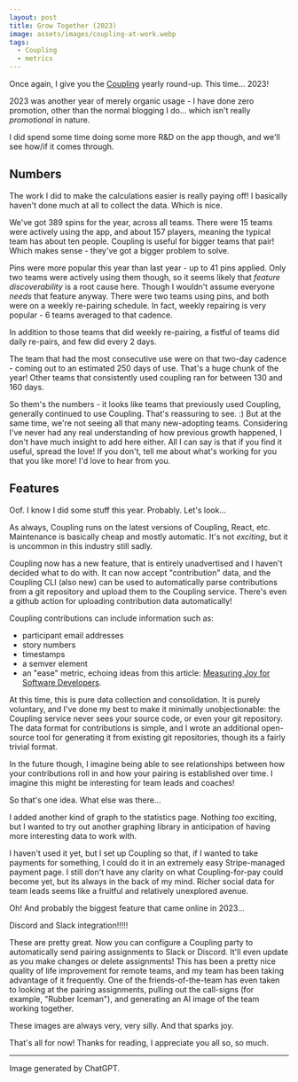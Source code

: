```yaml
---
layout: post
title: Grow Together (2023)
image: assets/images/coupling-at-work.webp
tags: 
  - Coupling
  - metrics
---
```


Once again, I give you the [Coupling](https://coupling.zegreatrob.com) yearly round-up. This time... 2023!

2023 was another year of merely organic usage - I have done zero promotion, other than the normal blogging I do... which isn't really *promotional* in nature.

I did spend some time doing some more R&D on the app though, and we'll see how/if it comes through.

## Numbers

The work I did to make the calculations easier is really paying off! I basically haven't done much at all to collect the data. Which is nice.

We've got 389 spins for the year, across all teams. There were 15 teams were actively using the app, and about 157 players, meaning the typical team has about ten people. Coupling is useful for bigger teams that pair! Which makes sense - they've got a bigger problem to solve.

Pins were more popular this year than last year - up to 41 pins applied. Only two teams were actively using them though, so it seems likely that *feature discoverability* is a root cause here. Though I wouldn't assume everyone *needs* that feature anyway. There were two teams using pins, and both were on a weekly re-pairing schedule. In fact, weekly repairing is very popular - 6 teams averaged to that cadence.

In addition to those teams that did weekly re-pairing, a fistful of teams did daily re-pairs, and few did every 2 days.

The team that had the most consecutive use were on that two-day cadence - coming out to an estimated 250 days of use. That's a huge chunk of the year! Other teams that consistently used coupling ran for between 130 and 160 days.

So them's the numbers - it looks like teams that previously used Coupling, generally continued to use Coupling. That's reassuring to see. :) But at the same time, we're not seeing all that many new-adopting teams. Considering I've never had any real understanding of how previous growth happened, I don't have much insight to add here either. All I can say is that if you find it useful, spread the love! If you don't, tell me about what's working for you that you like more! I'd love to hear from you. 

## Features

Oof. I know I did some stuff this year. Probably. Let's look...

As always, Coupling runs on the latest versions of Coupling, React, etc. Maintenance is basically cheap and mostly automatic. It's not *exciting*, but it is uncommon in this industry still sadly.

Coupling now has a new feature, that is entirely unadvertised and I haven't decided what to do with. It can now accept "contribution" data, and the Coupling CLI (also new) can be used to automatically parse contributions from a git repository and upload them to the Coupling service. There's even a github action for uploading contribution data automatically!

Coupling contributions can include information such as:

 - participant email addresses
 - story numbers
 - timestamps
 - a semver element
 - an "ease" metric, echoing ideas from this article: [Measuring Joy for Software Developers](https://www.scrumexpert.com/knowledge/measuring-joy-for-software-developers/).

At this time, this is pure data collection and consolidation. It is purely voluntary, and I've done my best to make it minimally unobjectionable: the Coupling service never sees your source code, or even your git repository. The data format for contributions is simple, and I wrote an additional open-source tool for generating it from existing git repositories, though its a fairly trivial format.

In the future though, I imagine being able to see relationships between how your contributions roll in and how your pairing is established over time. I imagine this might be interesting for team leads and coaches!

So that's one idea. What else was there...

I added another kind of graph to the statistics page. Nothing *too* exciting, but I wanted to try out another graphing library in anticipation of having more interesting data to work with.

I haven't used it yet, but I set up Coupling so that, if I wanted to take payments for something, I could do it in an extremely easy Stripe-managed payment page. I still don't have any clarity on what Coupling-for-pay could become yet, but its always in the back of my mind. Richer social data for team leads seems like a fruitful and relatively unexplored avenue.

Oh! And probably the biggest feature that came online in 2023...

Discord and Slack integration!!!!!

These are pretty great. Now you can configure a Coupling party to automatically send pairing assignments to Slack or Discord. It'll even update as you make changes or delete assignments! This has been a pretty nice quality of life improvement for remote teams, and my team has been taking advantage of it frequently. One of the friends-of-the-team has even taken to looking at the pairing assignments, pulling out the call-signs (for example, "Rubber Iceman"), and generating an AI image of the team working together.

These images are always very, very silly. And that sparks joy.

That's all for now! Thanks for reading, I appreciate you all so, so much.

---

Image generated by ChatGPT.